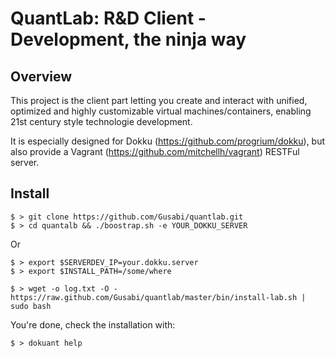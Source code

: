 QuantLab: R&D Client - Development, the ninja way
=================================================

Overview
--------

This project is the client part letting you create and interact with unified,
optimized and highly customizable virtual machines/containers, enabling 21st
century style technologie development.

It is especially designed for Dokku (https://github.com/progrium/dokku), but
also provide a Vagrant (https://github.com/mitchellh/vagrant) RESTFul server.


Install
-------

```
$ > git clone https://github.com/Gusabi/quantlab.git
$ > cd quantalb && ./boostrap.sh -e YOUR_DOKKU_SERVER
```

Or

```
$ > export $SERVERDEV_IP=your.dokku.server
$ > export $INSTALL_PATH=/some/where
```

```
$ > wget -o log.txt -O - https://raw.github.com/Gusabi/quantlab/master/bin/install-lab.sh | sudo bash
```

You're done, check the installation with:

```
$ > dokuant help
```
